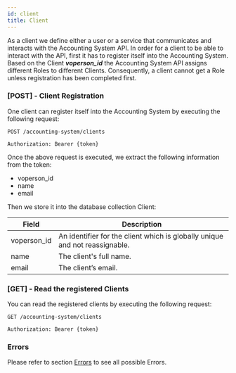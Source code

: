 ```yaml
---
id: client
title: Client
---
```


As a client we define either a user or a service that communicates and interacts with the Accounting System API. 
In order for a client to be able to interact with the API, first it has to register itself into the Accounting System. Based on the Client **_voperson_id_** the Accounting System API assigns different Roles to different Clients.
Consequently, a client cannot get a Role unless registration has been completed first.

### [POST] - Client Registration

One client can register itself into the Accounting System by executing the following request:

```
POST /accounting-system/clients

Authorization: Bearer {token}
```

Once the above request is executed, we extract the following information from the token:

- voperson_id
- name
- email

Then we store it into the database collection Client:

| Field          	| Description   	                      | 
|------------------	|---------------------------------------- |
| voperson_id             	| An identifier for the client which is globally unique and not reassignable. |
| name       	| The client's full name. |
| email      	    | The client’s email. |

### [GET] - Read the registered Clients

You can read the registered clients by executing the following request:

```
GET /accounting-system/clients

Authorization: Bearer {token}
```

### Errors

Please refer to section [Errors](./api_errors) to see all possible Errors.
